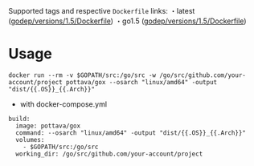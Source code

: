 Supported tags and respective `Dockerfile` links:
・latest ([godep/versions/1.5/Dockerfile](https://github.com/pottava/docker-golang-tools/blob/master/gox/versions/1.5/Dockerfile))
・go1.5 ([godep/versions/1.5/Dockerfile](https://github.com/pottava/docker-golang-tools/blob/master/gox/versions/1.5/Dockerfile))

# Usage
`docker run --rm -v $GOPATH/src:/go/src -w /go/src/github.com/your-account/project pottava/gox --osarch "linux/amd64" -output "dist/{{.OS}}_{{.Arch}}"`

* with docker-compose.yml

```
build:
  image: pottava/gox
  command: --osarch "linux/amd64" -output "dist/{{.OS}}_{{.Arch}}"
  volumes:
    - $GOPATH/src:/go/src
  working_dir: /go/src/github.com/your-account/project
```
